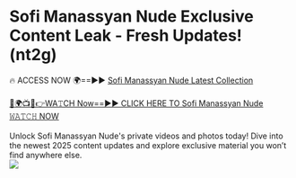 # Sofi Manassyan Nude Exclusive Content Leak - Fresh Updates! (nt2g)

🔥 ACCESS NOW 🌍==►► <a href="https://tinyurl.com/yc657z5k" rel="nofollow">Sofi Manassyan Nude Latest Collection</a>
<br><br>
[🔴🌍📺📱👉WA𝚃CH Now==►► CLICK HERE TO Sofi Manassyan Nude 𝚆𝙰𝚃𝙲𝙷 NOW](https://tinyurl.com/yc657z5k)
<br><br>
Unlock Sofi Manassyan Nude's private videos and photos today! Dive into the newest 2025 content updates and explore exclusive material you won’t find anywhere else.
<br>
<a href="https://tinyurl.com/yc657z5k" rel="nofollow" data-target="animated-image.originalLink"><img src="https://camo.githubusercontent.com/8a4f000d20f83aca3bf7ec5f350d767afa0574a8a352519fd8cfa583a6f93a33/68747470733a2f2f692e696d6775722e636f6d2f644a486b345a712e676966" data-canonical-src="https://i.imgur.com/dJHk4Zq.gif" style="max-width: 100%; display: inline-block;" data-target="animated-image.originalImage"></a>
<br>
